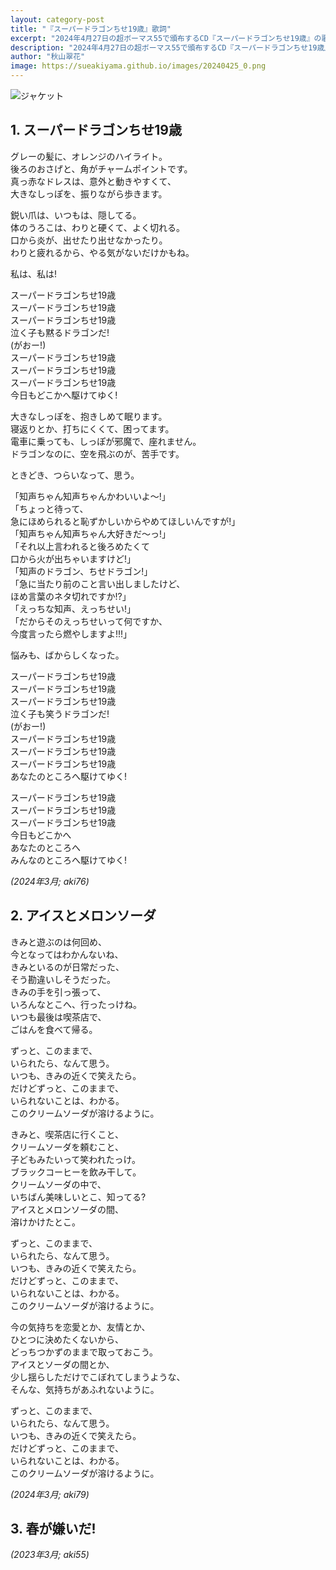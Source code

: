 ```yaml
---
layout: category-post
title: "『スーパードラゴンちせ19歳』歌詞"
excerpt: "2024年4月27日の超ボーマス55で頒布するCD『スーパードラゴンちせ19歳』の歌詞です。"
description: "2024年4月27日の超ボーマス55で頒布するCD『スーパードラゴンちせ19歳』の歌詞です。"
author: "秋山翠花"
image: https://sueakiyama.github.io/images/20240425_0.png
---
```


![ジャケット](https://sueakiyama.github.io/images/20240425_0.png)

## 1. スーパードラゴンちせ19歳

グレーの髪に、オレンジのハイライト。  
後ろのおさげと、角がチャームポイントです。  
真っ赤なドレスは、意外と動きやすくて、  
大きなしっぽを、振りながら歩きます。

鋭い爪は、いつもは、隠してる。  
体のうろこは、わりと硬くて、よく切れる。  
口から炎が、出せたり出せなかったり。  
わりと疲れるから、やる気がないだけかもね。

私は、私は!

スーパードラゴンちせ19歳  
スーパードラゴンちせ19歳  
スーパードラゴンちせ19歳  
泣く子も黙るドラゴンだ!  
(がおー!)  
スーパードラゴンちせ19歳  
スーパードラゴンちせ19歳  
スーパードラゴンちせ19歳  
今日もどこかへ駆けてゆく!

大きなしっぽを、抱きしめて眠ります。  
寝返りとか、打ちにくくて、困ってます。  
電車に乗っても、しっぽが邪魔で、座れません。  
ドラゴンなのに、空を飛ぶのが、苦手です。  

ときどき、つらいなって、思う。

「知声ちゃん知声ちゃんかわいいよ～!」  
「ちょっと待って、  
急にほめられると恥ずかしいからやめてほしいんですが!」  
「知声ちゃん知声ちゃん大好きだ～っ!」  
「それ以上言われると後ろめたくて  
口から火が出ちゃいますけど!」  
「知声のドラゴン、ちせドラゴン!」  
「急に当たり前のこと言い出しましたけど、  
ほめ言葉のネタ切れですか!?」  
「えっちな知声、えっちせい!」  
「だからそのえっちせいって何ですか、  
今度言ったら燃やしますよ!!!」

悩みも、ばからしくなった。

スーパードラゴンちせ19歳  
スーパードラゴンちせ19歳  
スーパードラゴンちせ19歳  
泣く子も笑うドラゴンだ!  
(がおー!)  
スーパードラゴンちせ19歳  
スーパードラゴンちせ19歳  
スーパードラゴンちせ19歳  
あなたのところへ駆けてゆく!

スーパードラゴンちせ19歳  
スーパードラゴンちせ19歳  
スーパードラゴンちせ19歳  
今日もどこかへ  
あなたのところへ  
みんなのところへ駆けてゆく!

*(2024年3月; aki76)*

## 2. アイスとメロンソーダ

きみと遊ぶのは何回め、  
今となってはわかんないね、  
きみといるのが日常だった、  
そう勘違いしそうだった。  
きみの手を引っ張って、  
いろんなとこへ、行ったっけね。  
いつも最後は喫茶店で、  
ごはんを食べて帰る。

ずっと、このままで、  
いられたら、なんて思う。  
いつも、きみの近くで笑えたら。  
だけどずっと、このままで、  
いられないことは、わかる。  
このクリームソーダが溶けるように。

きみと、喫茶店に行くこと、  
クリームソーダを頼むこと、  
子どもみたいって笑われたっけ。  
ブラックコーヒーを飲み干して。  
クリームソーダの中で、  
いちばん美味しいとこ、知ってる?  
アイスとメロンソーダの間、  
溶けかけたとこ。

ずっと、このままで、  
いられたら、なんて思う。  
いつも、きみの近くで笑えたら。  
だけどずっと、このままで、  
いられないことは、わかる。  
このクリームソーダが溶けるように。

今の気持ちを恋愛とか、友情とか、  
ひとつに決めたくないから、  
どっちつかずのままで取っておこう。  
アイスとソーダの間とか、  
少し揺らしただけでこぼれてしまうような、  
そんな、気持ちがあふれないように。

ずっと、このままで、  
いられたら、なんて思う。  
いつも、きみの近くで笑えたら。  
だけどずっと、このままで、  
いられないことは、わかる。  
このクリームソーダが溶けるように。

*(2024年3月; aki79)*

## 3. 春が嫌いだ!



*(2023年3月; aki55)*
